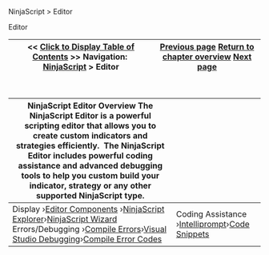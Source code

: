 ﻿


NinjaScript \> Editor






















Editor







| \<\< [Click to Display Table of Contents](editor.md) \>\> **Navigation:**     [NinjaScript](ninjascript.md) \> Editor | [Previous page](distribution_procedure.md) [Return to chapter overview](ninjascript.md) [Next page](compile_error_codes.md) |
| --- | --- |











 




| NinjaScript Editor Overview The NinjaScript Editor is a powerful scripting editor that allows you to create custom indicators and strategies efficiently.  The NinjaScript Editor includes powerful coding assistance and advanced debugging tools to help you custom build your indicator, strategy or any other supported NinjaScript type. | |
| --- | --- |
| Display ›[Editor Components](ns_editor_components.md) ›[NinjaScript Explorer](ns_explorer.md)›[NinjaScript Wizard](ns_wizard.md)    Errors/Debugging ›[Compile Errors](compile_errors.md)›[Visual Studio Debugging](visual_studio_debugging.md)›[Compile Error Codes](compile_error_codes.md) | Coding Assistance ›[Intelliprompt](intelliprompt.md)›[Code Snippets](code_snippets.md) |









